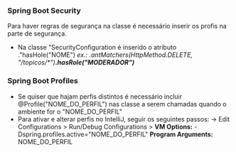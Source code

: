 <h3>Spring Boot Security</h3>

Para haver regras de segurança na classe é necessário inserir os profis na parte de segurança.
- Na classe "SecurityConfiguration é inserido o atributo ."hasHole("NOME")
<em>ex.: .antMatchers(HttpMethod.DELETE, "/topicos/\*")**.hasRole("MODERADOR")** </em>

<h3>Spring Boot Profiles</h3>

- Se quiser que hajam perfis distintos é necessário incluir @Profile("NOME_DO_PERFIL") nas classe a serem chamadas quando o ambiente for o "NOME_DO_PERFIL"
- Para ativar e alterar perfis no IntelliJ, seguir os seguintes passos:
 -> Edit Configurations > Run/Debug Configurations > 
 			**VM Options:** -Dspring.profiles.active="NOME_DO_PERFIL"
			**Program Arguments:** NOME_DO_PERFIL
